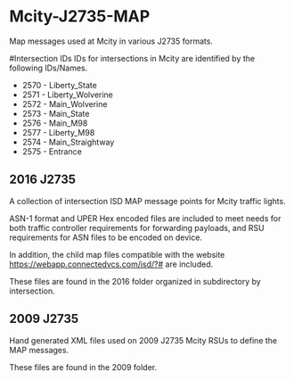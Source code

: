 # Mcity-J2735-MAP
Map messages used at Mcity in various J2735 formats.

#Intersection IDs
IDs for intersections in Mcity are identified by the following IDs/Names.

* 2570 - Liberty_State
* 2571 - Liberty_Wolverine
* 2572 - Main_Wolverine
* 2573 - Main_State
* 2576 - Main_M98	
* 2577 - Liberty_M98
* 2574 - Main_Straightway
* 2575 - Entrance	

## 2016 J2735
A collection of intersection ISD MAP message points for Mcity traffic lights.

ASN-1 format and UPER Hex encoded files are included to meet needs for both traffic controller requirements for forwarding payloads, and RSU requirements for ASN files to be encoded on device.

In addition, the child map files compatible with the website https://webapp.connectedvcs.com/isd/?# are included.

These files are found in the 2016 folder organized in subdirectory by intersection.

## 2009 J2735
Hand generated XML files used on 2009 J2735 Mcity RSUs to define the MAP messages.

These files are found in the 2009 folder.

